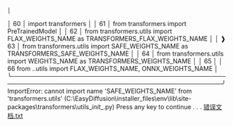                                                                                                  │
│     60 │   import transformers                                                                   │
│     61 │   from transformers import PreTrainedModel                                              │
│     62 │   from transformers.utils import FLAX_WEIGHTS_NAME as TRANSFORMERS_FLAX_WEIGHTS_NAME    │
│ ❱   63 │   from transformers.utils import SAFE_WEIGHTS_NAME as TRANSFORMERS_SAFE_WEIGHTS_NAME    │
│     64 │   from transformers.utils import WEIGHTS_NAME as TRANSFORMERS_WEIGHTS_NAME              │
│     65                                                                                           │
│     66 from ..utils import FLAX_WEIGHTS_NAME, ONNX_WEIGHTS_NAME                                  │
╰──────────────────────────────────────────────────────────────────────────────────────────────────╯
ImportError: cannot import name 'SAFE_WEIGHTS_NAME' from 'transformers.utils'
(C:\EasyDiffusion\installer_files\env\lib\site-packages\transformers\utils\__init__.py)
Press any key to continue . . .
[错误文档.txt](https://github.com/cmdr2/stable-diffusion-ui/files/11167091/default.txt)
